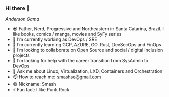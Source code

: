 ### Hi there 👋

<!--
**smashse/smashse** is a ✨ _special_ ✨ repository because its `README.md` (this file) appears on your GitHub profile.

Here are some ideas to get you started:

- 🔭 I’m currently working on ...
- 🌱 I’m currently learning ...
- 👯 I’m looking to collaborate on ...
- 🤔 I’m looking for help with ...
- 💬 Ask me about ...
- 📫 How to reach me: ...
- 😄 Pronouns: ...
- ⚡ Fun fact: ...
-->

_Anderson Gama_

-   😎 Father, Nerd, Progressive and Northeastern in Santa Catarina, Brazil. I like books, comics / manga, movies and SyFy series
-   🔭 I’m currently working as DevOps / SRE
-   🌱 I’m currently learning GCP, AZURE, GO. Rust, DevSecOps and FinOps
-   👯 I’m looking to collaborate on Open Source and social / digital inclusion projects
-   🤔 I’m looking for help with the career transition from SysAdmin to DevOps
-   💬 Ask me about Linux, Virtualization, LXD, Containers and Orchestration
-   📫 How to reach me: smashse@gmail.com
-   😄 Nickname: Smash
-   ⚡ Fun fact: I like Punk Rock
